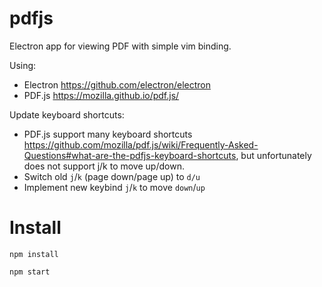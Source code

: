 # pdfjs
Electron app for viewing PDF with simple vim binding.

Using:
- Electron https://github.com/electron/electron
- PDF.js https://mozilla.github.io/pdf.js/

Update keyboard shortcuts:
- PDF.js support many keyboard shortcuts https://github.com/mozilla/pdf.js/wiki/Frequently-Asked-Questions#what-are-the-pdfjs-keyboard-shortcuts, but unfortunately does not support j/k to move up/down.
- Switch old `j`/`k` (page down/page up) to `d/u`
- Implement new keybind `j`/`k` to move `down`/`up`

# Install

```
npm install

npm start
```
